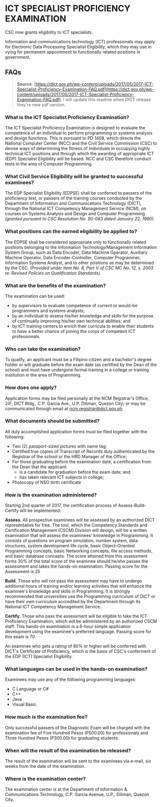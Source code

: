 # ICT SPECIALIST PROFICIENCY EXAMINATION

CSC now grants eligibility to ICT specialists.

Information and communications technology (ICT) professionals may apply for Electronic Data Processing Specialist Eligibility, which they may use in vying for permanent appointment to functionally related positions in government.

## FAQs

> **Source**: [https://dict.gov.ph/wp-content/uploads/2017/05/2017-ICT-Specialist-Proficiency-Examination-FAQ.pdf](https://dict.gov.ph/wp-content/uploads/2017/05/2017-ICT-Specialist-Proficiency-Examination-FAQ.pdf). I will update this readme when DICT release they're new pdf version.

### What is the ICT Specialist Proficiency Examination?

The ICT Specialist Proficiency Examination is designed to evaluate the competence of an individual to perform programming or systems analysis and design functions. This is pursuant to PD 1408, which directs the National Computer Center (NCC) and the Civil Service Commission (CSC) to devise ways of determining the fitness of individuals in occupying highly technical ICT positions and through which the awarding of appropriate ICT (EDP) Specialist Eligibility will be based. NCC and CSC therefore conduct tests in the area of Computer Programming.

### What Civil Service Eligibility will be granted to successful examinees?

The EDP Specialist Eligibility (EDPSE) shall be conferred to passers of the proficiency test, or passers of the training courses conducted by the Department of Information and Communications Technology (DICT), through the National ICT Competency Management Service (NCM), on courses on Systems Analysis and Design and Computer Programming _(granted pursuant to CSC Resolution No. 90-083 dated January 22, 1990)_.

### What positions can the earned eligibility be applied to?

The EDPSE shall be considered appropriate only to functionally related positions belonging to the Information Technology/Management Information System Group, such as Data Encoder, Data Machine Operator, Auxiliary Machine Operator, Data Encoder-Controller, Computer Programmer, Information Systems Analyst, and to other positions as may be determined by the CSC. _(Provided under Item No. 8, Part V of CSC MC No. 12, s. 2003 re: Revised Policies on Qualification Standards)_.

### What are the benefits of the examination?

The examination can be used:

- by supervisors to evaluate competence of current or would-be programmers and systems analysts;
- by an individual to assess his/her knowledge and skills for the purpose of continually improving his/her own technical abilities; and
- by ICT training centers to enrich their curricula to enable their students to have a better chance of joining the corps of competent ICT professionals.

### Who can take the examination?

To qualify, an applicant must be a Filipino citizen and a bachelor's degree holder or will graduate before the exam date (as certified by the Dean of the school) and must have undergone formal training in a college or training institution in the area of Programming.

### How does one apply?

Application forms may be filed personally at the NCM Registrar's Office, 2/F, DICT Bldg., C.P. Garcia Ave., U.P. Diliman, Quezon City; or may be communicated through email at ncm.registrar@dict.gov.ph.

### What documents should be submitted?

All duly accomplished application forms must be filed together with the following:

- Two (2) passport-sized pictures with name tag;
- Certified true copies of Transcript of Records duly authenticated by the Registrar of the school or the HRD Manager of the Office;
- For those graduating before the examination date, a certification from the Dean that the applicant:
  - is a candidate for graduation before the exam date; and
  - has taken relevant ICT subjects in college;
- Photocopy of NSO birth certificate

### How is the examination administered?

Starting 2nd quarter of 2017, the certification process of Assess-Build-Certify will be implemented:

**Assess**. All prospective examinees will be assessed by an authorized DICT representative for free. The tool, which the Competency Standards and Certification Management (CSCM) Division will design, will be a written examination that will assess the examinees' knowledge in Programming. It consists of questions on program simulation, number system, data structures, system development life cycle, basic Object-Oriented Programming concepts, basic Networking concepts, file access methods, and basic database concepts. The score attained from this assessment forms 30% of the total score of the examinee should he/she passes the assessment and takes the hands-on examination. Passing score for the Assessment is 25

**Build**. Those who will not pass the assessment may have to undergo additional hours of training and/or learning activities that will enhance the examinee's knowledge and skills in Programming. It is strongly recommended that universities use the Programming curriculum of DICT or have their own curriculum accredited by the Department through its National ICT Competency Management Service.

**Certify**. Those who pass the assessment will be eligible to take the ICT Proficiency Examination, which will be administered by an authorized CSCM staff. This hands-on examination is a 6-hour simple application development using the examinee's preferred language. Passing score for this exam is 70.

An examinee who gets a rating of 80% or higher will be conferred with DICT's Certificate of Proficiency, which is the basis of CSC's conferment of the EDP (ICT) Specialist Eligibility.

### What languages can be used in the hands-on examination?

Examinees may use any of the following programming languages:

- C Language or C#
- C++
- Java
- Visual Basic

### How much is the examination fee?

Only successful passers of the Diagnostic Exam will be charged with the examination fee of Five Hundred Pesos (P500.00) for professionals and Three Hundred Pesos (P300.00) for graduating students.

### When will the result of the examination be released?

The result of the examination will be sent to the examinees via e-mail, six weeks from the date of the examination.

### Where is the examination center?

The examination center is at the Department of Information & Communications Technology, C.P. Garcia Avenue, U.P., Diliman, Quezon City.

